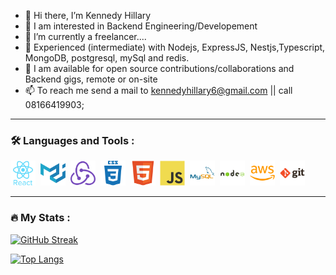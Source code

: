 
* 👋 Hi there, I’m Kennedy Hillary
* 👀 I am interested in Backend Engineering/Developement
* 🔭 I’m currently a freelancer....
* 🌱 Experienced (intermediate) with Nodejs, ExpressJS, Nestjs,Typescript, MongoDB, postgresql, mySql and redis.
* 👯 I am available for open source contributions/collaborations and Backend gigs, remote or on-site
* 📫 To reach me send a mail to kennedyhillary6@gmail.com || call 08166419903;
---

### :hammer_and_wrench: Languages and Tools :
<div>
  <img src="https://github.com/devicons/devicon/blob/master/icons/react/react-original-wordmark.svg" title="React" alt="React" width="40" height="40"/>&nbsp;
  <img src="https://github.com/devicons/devicon/blob/master/icons/materialui/materialui-original.svg" title="Material UI" alt="Material UI" width="40" height="40"/>&nbsp;
  <img src="https://github.com/devicons/devicon/blob/master/icons/redux/redux-original.svg" title="Redux" alt="Redux " width="40" height="40"/>&nbsp;
  <img src="https://github.com/devicons/devicon/blob/master/icons/css3/css3-plain-wordmark.svg"  title="CSS3" alt="CSS" width="40" height="40"/>&nbsp;
  <img src="https://github.com/devicons/devicon/blob/master/icons/html5/html5-original.svg" title="HTML5" alt="HTML" width="40" height="40"/>&nbsp;
  <img src="https://github.com/devicons/devicon/blob/master/icons/javascript/javascript-original.svg" title="JavaScript" alt="JavaScript" width="40" height="40"/>&nbsp;
  <img src="https://github.com/devicons/devicon/blob/master/icons/mysql/mysql-original-wordmark.svg" title="MySQL"  alt="MySQL" width="40" height="40"/>&nbsp;
  <img src="https://github.com/devicons/devicon/blob/master/icons/nodejs/nodejs-original-wordmark.svg" title="NodeJS" alt="NodeJS" width="40" height="40"/>&nbsp;
  <img src="https://github.com/devicons/devicon/blob/master/icons/amazonwebservices/amazonwebservices-plain-wordmark.svg" title="AWS" alt="AWS" width="40" height="40"/>&nbsp;
  <img src="https://github.com/devicons/devicon/blob/master/icons/git/git-original-wordmark.svg" title="Git" **alt="Git" width="40" height="40"/>&nbsp;
</div>

---

### :fire: My Stats :

<!-- ![Kennedy's GitHub stats](https://github-readme-stats.vercel.app/api?username=kennedy7&show_icons=true&theme=radical&background=000000)
 -->
[![GitHub Streak](http://github-readme-streak-stats.herokuapp.com?user=kennedy7&theme=radical&background=000000)](https://git.io/streak-stats)

[![Top Langs](https://github-readme-stats.vercel.app/api/top-langs/?username=kennedy7&layout=compact&theme=radical)](https://github.com/anuraghazra/github-readme-stats)
